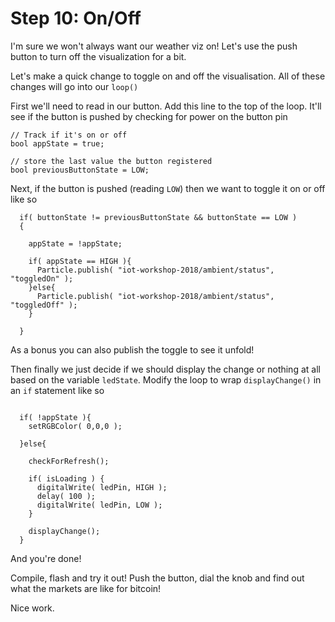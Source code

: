 # Step 10: On/Off


I'm sure we won't always want our weather viz on! Let's use the push button to turn off the visualization for a bit.

Let's make a quick change to toggle on and off the visualisation.  All of these changes will go into our `loop()`

First we'll need to read in our button. Add this line to the top of the loop. It'll see if the button is pushed by checking for power on the button pin

````
// Track if it's on or off
bool appState = true;

// store the last value the button registered
bool previousButtonState = LOW;

````

Next, if the button is pushed (reading `LOW`) then we want to toggle it on or off like so

````
  if( buttonState != previousButtonState && buttonState == LOW )
  {

    appState = !appState;
		
    if( appState == HIGH ){
      Particle.publish( "iot-workshop-2018/ambient/status", "toggledOn" );
    }else{
      Particle.publish( "iot-workshop-2018/ambient/status", "toggledOff" );
    }

  }		

````

As a bonus you can also publish the toggle to see it unfold!

Then finally we just decide if we should display the change or nothing at all based on the variable `ledState`. Modify the loop to wrap `displayChange()`  in an `if` statement like so

````

  if( !appState ){
    setRGBColor( 0,0,0 );

  }else{

    checkForRefresh();

    if( isLoading ) {
      digitalWrite( ledPin, HIGH );
      delay( 100 );
      digitalWrite( ledPin, LOW );
    }

    displayChange();
  }

````

And you're done!

Compile, flash and try it out! Push the button, dial the knob and find out what the markets are like for bitcoin!

Nice work. 